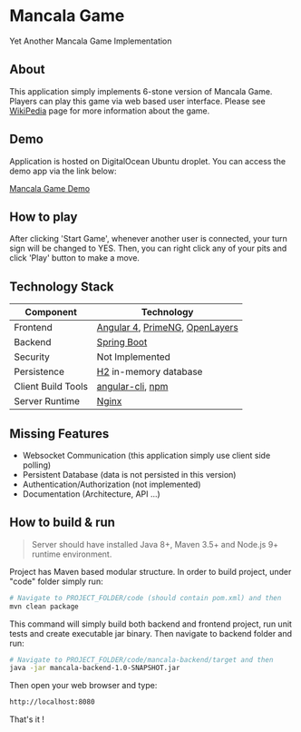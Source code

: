 # Mancala Game
Yet Another Mancala Game Implementation

## About
This application simply implements 6-stone version of Mancala Game. Players can play this game via web based user interface.
Please see [WikiPedia](http://en.wikipedia.org/wiki/Mancala) page for more information about the game.

## Demo
Application is hosted on DigitalOcean Ubuntu droplet. You can access the demo app via the link below:

[Mancala Game Demo](http://mancala.halilayyildiz.com/)

## How to play
After clicking 'Start Game', whenever another user is connected, your turn sign will be changed to YES. Then, you can right click any of your pits and click 'Play' button to make a move.

## Technology Stack
Component         | Technology
---               | ---
Frontend          | [Angular 4](https://github.com/angular/angular), [PrimeNG](https://www.primefaces.org/primeng/), [OpenLayers](https://openlayers.org/)
Backend           | [Spring Boot](https://projects.spring.io/spring-boot/)
Security          | Not Implemented
Persistence       | [H2](http://www.h2database.com/) in-memory database
Client Build Tools| [angular-cli](https://github.com/angular/angular-cli), [npm](https://www.npmjs.com/)
Server Runtime    | [Nginx](https://www.nginx.com/)



## Missing Features
- Websocket Communication (this application simply use client side polling)
- Persistent Database (data is not persisted in this version)
- Authentication/Authorization (not implemented)
- Documentation (Architecture, API ...)

## How to build & run

> Server should have installed Java 8+, Maven 3.5+ and Node.js 9+ runtime environment.

Project has Maven based modular structure. In order to build project, under "code" folder simply run:

```bash
# Navigate to PROJECT_FOLDER/code (should contain pom.xml) and then
mvn clean package
```
This command will simply build both backend and frontend project, run unit tests and create executable jar binary. Then navigate to backend folder and run:

```bash
# Navigate to PROJECT_FOLDER/code/mancala-backend/target and then
java -jar mancala-backend-1.0-SNAPSHOT.jar
```
Then open your web browser and type:
```bash
http://localhost:8080
```
That's it !



